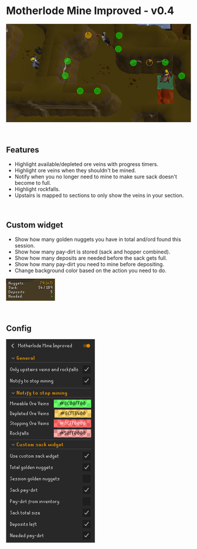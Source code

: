 # Motherlode Mine Improved - v0.4
![](img/motherlode.png)

<br>

## Features
* Highlight available/depleted ore veins with progress timers.
* Highlight ore veins when they shouldn't be mined.
* Notify when you no longer need to mine to make sure sack doesn't become to full.
* Highlight rockfalls.
* Upstairs is mapped to sections to only show the veins in your section.

<br>

## Custom widget
* Show how many golden nuggets you have in total and/ord found this session.
* Show how many pay-dirt is stored (sack and hopper combined).
* Show how many deposits are needed before the sack gets full.
* Show how many pay-dirt you need to mine before depositing.
* Change background color based on the action you need to do.

![](img/widget.png)

<br>

## Config
![](img/config.png)